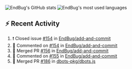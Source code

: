 ![EndBug's GitHub stats](https://github-readme-stats.vercel.app/api?username=endbug&show_icons=true&theme=dark)
![EndBug's most used languages](https://github-readme-stats.vercel.app/api/top-langs/?username=endbug&layout=compact&theme=dark)

## ⚡ Recent Activity

<!--START_SECTION:activity-->
1. ❗️ Closed issue [#154](https://github.com//EndBug/add-and-commit/issues/154) in [EndBug/add-and-commit](https://github.com//EndBug/add-and-commit)
2. 💬 Commented on [#154](https://github.com//EndBug/add-and-commit/issues/154) in [EndBug/add-and-commit](https://github.com//EndBug/add-and-commit)
3. 🎉 Merged PR [#156](https://github.com//EndBug/add-and-commit/pull/156) in [EndBug/add-and-commit](https://github.com//EndBug/add-and-commit)
4. 💬 Commented on [#155](https://github.com//EndBug/add-and-commit/issues/155) in [EndBug/add-and-commit](https://github.com//EndBug/add-and-commit)
5. 🎉 Merged PR [#186](https://github.com//dbots-pkg/dbots.js/pull/186) in [dbots-pkg/dbots.js](https://github.com//dbots-pkg/dbots.js)
<!--END_SECTION:activity-->
